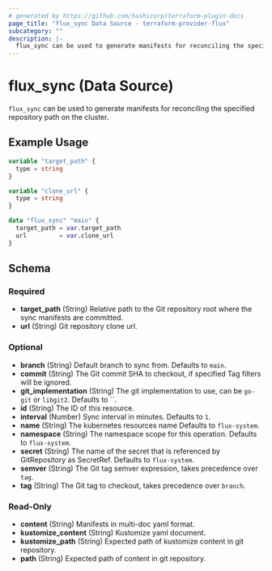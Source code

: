```yaml
---
# generated by https://github.com/hashicorp/terraform-plugin-docs
page_title: "flux_sync Data Source - terraform-provider-flux"
subcategory: ""
description: |-
  flux_sync can be used to generate manifests for reconciling the specified repository path on the cluster.
---
```


# flux_sync (Data Source)

`flux_sync` can be used to generate manifests for reconciling the specified repository path on the cluster.

## Example Usage

```terraform
variable "target_path" {
  type = string
}

variable "clone_url" {
  type = string
}

data "flux_sync" "main" {
  target_path = var.target_path
  url         = var.clone_url
}
```

<!-- schema generated by tfplugindocs -->
## Schema

### Required

- **target_path** (String) Relative path to the Git repository root where the sync manifests are committed.
- **url** (String) Git repository clone url.

### Optional

- **branch** (String) Default branch to sync from. Defaults to `main`.
- **commit** (String) The Git commit SHA to checkout, if specified Tag filters will be ignored.
- **git_implementation** (String) The git implementation to use, can be `go-git` or `libgit2`. Defaults to ``.
- **id** (String) The ID of this resource.
- **interval** (Number) Sync interval in minutes. Defaults to `1`.
- **name** (String) The kubernetes resources name Defaults to `flux-system`.
- **namespace** (String) The namespace scope for this operation. Defaults to `flux-system`.
- **secret** (String) The name of the secret that is referenced by GitRepository as SecretRef. Defaults to `flux-system`.
- **semver** (String) The Git tag semver expression, takes precedence over `tag`.
- **tag** (String) The Git tag to checkout, takes precedence over `branch`.

### Read-Only

- **content** (String) Manifests in multi-doc yaml format.
- **kustomize_content** (String) Kustomize yaml document.
- **kustomize_path** (String) Expected path of kustomize content in git repository.
- **path** (String) Expected path of content in git repository.


